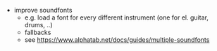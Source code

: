 - improve soundfonts
  - e.g. load a font for every different instrument
    (one for el. guitar, drums, ..)
  - fallbacks
  - see <https://www.alphatab.net/docs/guides/multiple-soundfonts>
